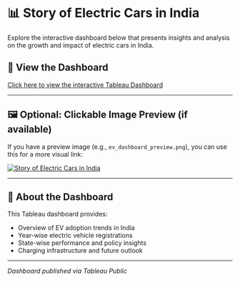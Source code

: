 # 📊 Story of Electric Cars in India

Explore the interactive dashboard below that presents insights and analysis on the growth and impact of electric cars in India.

## 🔗 View the Dashboard

[Click here to view the interactive Tableau Dashboard](https://public.tableau.com/views/project_17509564089710/storyofelectriccarsinindia?:language=en-US&:embed=y&:sid=&:redirect=auth&:embed_code_version=3&:loadOrderID=1&:display_count=y&publish=yes&:origin=viz_share_link)

---

## 🖼️ Optional: Clickable Image Preview (if available)

If you have a preview image (e.g., `ev_dashboard_preview.png`), you can use this for a more visual link:

[![Story of Electric Cars in India](ev_dashboard_preview.png)](https://public.tableau.com/views/project_17509564089710/storyofelectriccarsinindia?:language=en-US&:embed=y&:sid=&:redirect=auth&:embed_code_version=3&:loadOrderID=1&:display_count=y&publish=yes&:origin=viz_share_link)

---

## 📌 About the Dashboard

This Tableau dashboard provides:

- Overview of EV adoption trends in India  
- Year-wise electric vehicle registrations  
- State-wise performance and policy insights  
- Charging infrastructure and future outlook  

---
*Dashboard published via Tableau Public*

